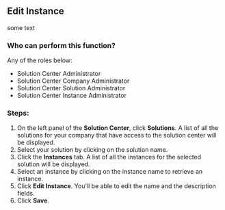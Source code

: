 ## Edit Instance
some text
### Who can perform this function?
Any of the roles below:
* Solution Center Administrator
* Solution Center Company Administrator
* Solution Center Solution Administrator
* Solution Center Instance Administrator

### Steps:
1. On the left panel of the **Solution Center**, click **Solutions**. A list of all the solutions for your company that have access to the solution center will be displayed.
2. Select your solution by clicking on the solution name.
3. Click the **Instances** tab. A list of all the instances for the selected solution will be displayed.
4. Select an instance by clicking on the instance name to retrieve an instance.
5. Click **Edit Instance**. You'll be able to edit the name and the description fields.
6. Click **Save**.
